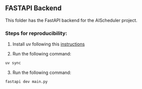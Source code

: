 ## FASTAPI Backend

This folder has the FastAPI backend for the AIScheduler project.

### Steps for reproducibility:

1. Install uv following this [instructions](https://docs.astral.sh/uv/getting-started/installation/)

2. Run the following command:

```bash
uv sync
```

3. Run the following command:

```bash
fastapi dev main.py
```
